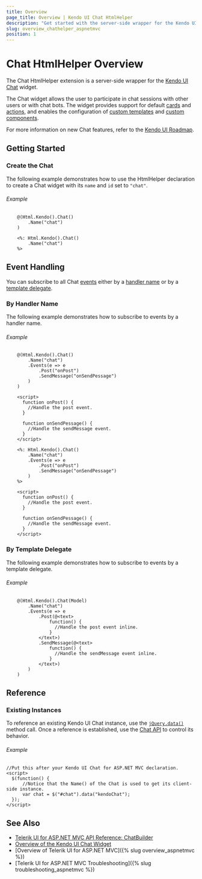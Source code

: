 ```yaml
---
title: Overview
page_title: Overview | Kendo UI Chat HtmlHelper
description: "Get started with the server-side wrapper for the Kendo UI Chat widget for ASP.NET MVC."
slug: overview_chathelper_aspnetmvc
position: 1
---
```


# Chat HtmlHelper Overview

The Chat HtmlHelper extension is a server-side wrapper for the [Kendo UI Chat](https://demos.telerik.com/kendo-ui/chat/index) widget.

The Chat widget allows the user to participate in chat sessions with other users or with chat bots. The widget provides support for default [cards](http://docs.telerik.com/kendo-ui/controls/conversational-ui/chat/overview#default-cards) and [actions](http://docs.telerik.com/kendo-ui/controls/conversational-ui/chat/overview#default-actions), and enables the configuration of [custom templates](http://docs.telerik.com/kendo-ui/controls/conversational-ui/chat/overview#custom-templates) and [custom components](http://docs.telerik.com/kendo-ui/controls/conversational-ui/chat/overview#custom-components).

For more information on new Chat features, refer to the [Kendo UI Roadmap](http://www.telerik.com/support/whats-new/kendo-ui-web/roadmap).

## Getting Started

### Create the Chat

The following example demonstrates how to use the HtmlHelper declaration to create a Chat widget with its `name` and `id` set to `"chat"`.

###### Example

```tab-Razor
	@(Html.Kendo().Chat()
		.Name("chat")
	)
```
```tab-ASPX
	<%: Html.Kendo().Chat()
		.Name("chat")
	%>
```

## Event Handling

You can subscribe to all Chat [events](http://docs.telerik.com/kendo-ui/api/javascript/ui/chat) either by a [handler name](#by-handler-name) or by a [template delegate](#by-template-delegate).

### By Handler Name

The following example demonstrates how to subscribe to events by a handler name.

###### Example

```tab-Razor
	@(Html.Kendo().Chat()
		.Name("chat")
		.Events(e => e
			.Post("onPost")
			.SendMessage("onSendPessage")
		)
	)

	<script>
	  function onPost() {
		//Handle the post event.
	  }

	  function onSendPessage() {
		//Handle the sendMessage event.
	  }
	</script>
```
```tab-ASPX
	<%: Html.Kendo().Chat()
		.Name("chat")
		.Events(e => e
			.Post("onPost")
			.SendMessage("onSendPessage")
		)
	%>

	<script>
	  function onPost() {
		//Handle the post event.
	  }

	  function onSendPessage() {
		//Handle the sendMessage event.
	  }
	</script>
```

### By Template Delegate

The following example demonstrates how to subscribe to events by a template delegate.

###### Example

```tab-Razor
	@(Html.Kendo().Chat(Model)
		.Name("chat")
		.Events(e => e
			.Post(@<text>
				function() {
				  //Handle the post event inline.
				}
			</text>)
			.SendMessage(@<text>
				function() {
				  //Handle the sendMessage event inline.
				}
			</text>)
		)
	)
```

## Reference

### Existing Instances

To reference an existing Kendo UI Chat instance, use the [`jQuery.data()`](http://api.jquery.com/jQuery.data/) method call. Once a reference is established, use the [Chat API](http://docs.telerik.com/kendo-ui/api/javascript/ui/chat#methods) to control its behavior.

###### Example

	//Put this after your Kendo UI Chat for ASP.NET MVC declaration.
	<script>
	  $(function() {
		  //Notice that the Name() of the Chat is used to get its client-side instance.
		  var chat = $("#chat").data("kendoChat");
	  });
	</script>

## See Also

* [Telerik UI for ASP.NET MVC API Reference: ChatBuilder](/api/Kendo.Mvc.UI.Fluent/ChatBuilder)
* [Overview of the Kendo UI Chat Widget](http://docs.telerik.com/kendo-ui/controls/conversational-ui/chat/overview)
* [Overview of Telerik UI for ASP.NET MVC]({% slug overview_aspnetmvc %})
* [Telerik UI for ASP.NET MVC Troubleshooting]({% slug troubleshooting_aspnetmvc %})
